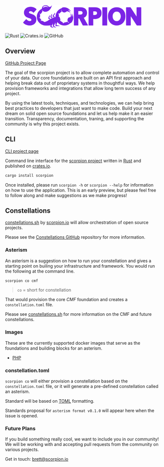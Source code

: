 <p align="center"><img src="https://raw.githubusercontent.com/brettwilcox/brettwilcox/master/docs/images/scorpion.svg" alt="Scorpion Logo" height="75px"/></p>

![Rust](https://github.com/scorpion/cli/workflows/Rust/badge.svg)
![Crates.io](https://img.shields.io/crates/v/scorpion?logo=rust)
![GitHub](https://img.shields.io/github/license/scorpion/cli?logo=apache&color=blue)

## Overview

[GitHub Project Page](https://github.com/scorpion)

The goal of the scorpion project is to allow complete automation and control of your data. Our core foundations are built on an API first approach and helping break data out of proprietary systems in thoughtful ways. We help provision frameworks and integrations that allow long term success of any project.

By using the latest tools, techniques, and technologies, we can help bring best practices to developers that just want to make code. Build your next dream on solid open source foundations and let us help make it an easier transition. Transparency, documentation, traning, and supporting the community is why this project exists.

## CLI

[CLI project page](https://github.com/scorpion/cli)

Command line interface for the [scorpion project](https://scorpion.io) written in [Rust](https://www.rust-lang.org) and published on [crates.io](https://crates.io/crates/scorpion).

```bash
cargo install scorpion
```

Once installed, please run `scorpion -h` or `scorpion --help` for information on how to use the application. This is an early preview, but please feel free to follow along and make suggestions as we make progress!

## Constellations

[constellations.sh](https://constellations.sh) by [scorpion.io](https://scorpion.io) will allow orchestration of open source projects.

Please see the [Constellations GitHub](https://github.com/scorpion/constellations) repository for more information.

### Asterism

An asterism is a suggestion on how to run your constellation and gives a starting point on builing your infrastructure and framework. You would run the following at the command line.

```bash
scorpion co cmf
```

> `co` = short for constellation

That would provision the core _CMF_ foundation and creates a `constellation.toml` file.

Please see [constellations.sh](https://constellations.sh) for more information on the CMF and future constellations.

### Images

These are the currently supported docker images that serve as the foundations and building blocks for an asterism.

- [PHP](https://github.com/scorpion/php)

### constellation.toml

`scorpion co` will either provision a constellation based on the `constellation.toml` file, or it will generate a pre-defined constellation called an asterism.

Standard will be based on [TOML](https://toml.io/en/) formatting.

Standards proposal for `asterism format v0.1.0` will appear here when the issue is opened.

### Future Plans

If you build something really cool, we want to include you in our community! We will be working with and accepting pull requests from the community on various projects.

Get in touch: brett@scorpion.io
